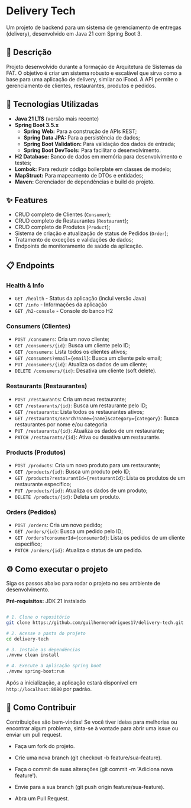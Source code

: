 # Delivery Tech

Um projeto de backend para um sistema de gerenciamento de entregas (delivery),
desenvolvido em Java 21 com Spring Boot 3.

## 📝 Descrição

Projeto desenvolvido durante a formação de Arquitetura de Sistemas da FAT. O
objetivo é criar um sistema robusto e escalável que sirva como a base para uma
aplicação de delivery, similar ao iFood. A API permite o gerenciamento de
clientes, restaurantes, produtos e pedidos.

## 🚀 Tecnologias Utilizadas

- **Java 21 LTS** (versão mais recente)
- **Spring Boot 3.5.x**
    - **Spring Web:** Para a construção de APIs REST;
    - **Spring Data JPA:** Para a persistência de dados;
    - **Spring Boot Validation:** Para validação dos dados de entrada;
    - **Spring Boot DevTools:** Para facilitar o desenvolvimento.
- **H2 Database:** Banco de dados em memória para desenvolvimento e testes;
- **Lombok:** Para reduzir código boilerplate em classes de modelo;
- **MapStruct:** Para mapeamento de DTOs e entidades;
- **Maven:** Gerenciador de dependências e build do projeto.

## ✨ Features

- CRUD completo de Clientes (``Consumer``);
- CRUD completo de Restaurantes (``Restaurant``);
- CRUD completo de Produtos (``Product``);
- Sistema de criação e atualização de status de Pedidos (``Order``);
- Tratamento de exceções e validações de dados;
- Endpoints de monitoramento de saúde da aplicação.

## 📋 Endpoints

### Health & Info

- ``GET /health`` - Status da aplicação (inclui versão Java)
- ``GET /info`` - Informações da aplicação
- ``GET /h2-console`` - Console do banco H2

### Consumers (Clientes)

- ``POST /consumers``: Cria um novo cliente;
- ``GET /consumers/{id}``: Busca um cliente pelo ID;
- ``GET /consumers``: Lista todos os clientes ativos;
- ``GET /consumers?email={email}``: Busca um cliente pelo email;
- ``PUT /consumers/{id}``: Atualiza os dados de um cliente;
- ``DELETE /consumers/{id}``: Desativa um cliente (soft delete).

### Restaurants (Restaurantes)

- ``POST /restaurants``: Cria um novo restaurante;
- ``GET /restaurants/{id}``: Busca um restaurante pelo ID;
- ``GET /restaurants``: Lista todos os restaurantes ativos;
- ``GET /restaurants/search?name={name}&category={category}``: Busca
  restaurantes por nome e/ou categoria
- ``PUT /restaurants/{id}``: Atualiza os dados de um restaurante;
- ``PATCH /restaurants/{id}``: Ativa ou desativa um restaurante.

### Products (Produtos)

- ``POST /products``: Cria um novo produto para um restaurante;
- ``GET /products/{id}``: Busca um produto pelo ID;
- ``GET /products?restaurantId={restaurantId}``: Lista os produtos de um
  restaurante específico;
- ``PUT /products/{id}``: Atualiza os dados de um produto;
- ``DELETE /products/{id}``: Deleta um produto.

### Orders (Pedidos)

- ``POST /orders``: Cria um novo pedido;
- ``GET /orders/{id}``: Busca um pedido pelo ID;
- ``GET /orders?consumerId={consumerId}``: Lista os pedidos de um cliente
  específico;
- ``PATCH /orders/{id}``: Atualiza o status de um pedido.

## ⚙️ Como executar o projeto

Siga os passos abaixo para rodar o projeto no seu ambiente de desenvolvimento.

**Pré-requisitos:** JDK 21 instalado

```Bash

# 1. Clone o repositório
git clone https://github.com/guilhermerodrigues17/delivery-tech.git

# 2. Acesse a pasta do projeto
cd delivery-tech

# 3. Instale as dependências
./mvnw clean install

# 4. Execute a aplicação spring boot
./mvnw spring-boot:run

```

Após a inicialização, a aplicação estará disponível em `http://localhost:8080`
por padrão.

## 🤝 Como Contribuir

Contribuições são bem-vindas! Se você tiver ideias para melhorias ou encontrar
algum problema, sinta-se à vontade para abrir uma issue ou enviar um pull
request.

- Faça um fork do projeto.

- Crie uma nova branch (git checkout -b feature/sua-feature).

- Faça o commit de suas alterações (git commit -m 'Adiciona nova feature').

- Envie para a sua branch (git push origin feature/sua-feature).

- Abra um Pull Request.